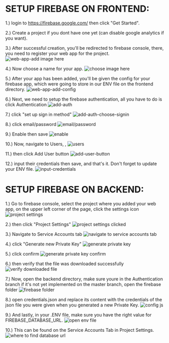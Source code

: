# SETUP FIREBASE ON FRONTEND: #

1.) login to https://firebase.google.com/ then click "Get Started".

2.) Create a project if you dont have one yet (can disable google analytics if you want).

3.) After successful creation, you'll be redirected to firebase console, there, you need to register your web app for the project.
    ![web-app-add image here](./doc/frontend/3.png)

4.) Now choose a name for your app.
    ![choose image here](./doc/frontend/4.png)

5.) After your app has been added, you'll be given the config for your firebase app, which were going to store in our ENV file on the frontend directory.
    ![web-app-add-config](./doc/frontend/5.png)

6.) Next, we need to setup the firebase authentication, all you have to do is click Authentication
    ![add-auth](./doc/frontend/6-1.png)

7.) click "set up sign in method"
    ![add-auth-choose-signin](./doc/frontend/6-2.png)

8.) click email/password
    ![email/password](./doc/frontend/6-3.png)

9.)  Enable then save
    ![enable](./doc/frontend/6-4.png)

10.) Now, navigate to Users, , 
    ![users](./doc/frontend/7-1.png)

11.) then click Add User button
    ![add-user-button](./doc/frontend/7-2.png)

12.) input their credentials then save, and that's it. Don't forget to update your ENV file.
    ![input-credentials](./doc/frontend/7-3.png)














# SETUP FIREBASE ON BACKEND: #

1.) Go to firebase console, select the project where you added your web app, on the upper left corner of the page, click the settings icon
    ![project settings](./doc/backend/1-1.png)

2.) then click "Project Settings"
    ![project settings clicked](./doc/backend/1-2.png)

3.) Navigate to Service Accounts tab
    ![navigate to service accounts tab](./doc/backend/2-1.png)

4.) click "Generate new Private Key"
    ![generate private key](./doc/backend/2-2.png)

5.) click confirm
    ![generate private key confirm](./doc/backend/2-3.png)

6.) then verify that the file was downloaded successfully
    ![verify downloaded file](./doc/backend/2-4.png)

7.) Now, open the backend directory, make sure youre in the Authentication branch if it's not yet implemented on the master branch, open the firebase folder
    ![firebase folder](./doc/backend/3-1.png)

8.) open credentials.json and replace its content with the credentials of the json file you were given when you generated a new Private Key.
    ![config js](./doc/backend/3-2.png)

9.) And lastly, in your .ENV file, make sure you have the right value for FIREBASE_DATABASE_URL.
    ![open env file](./doc/backend/4-1.png)

10.) This can be found on the Service Accounts Tab in Project Settings.
    ![where to find database url](./doc/backend/4-2.png)

